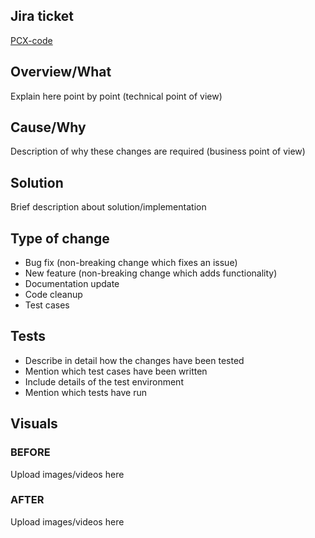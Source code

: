 ## Jira ticket
[PCX-code](https://optile.atlassian.net/browse/PCX-code)

## Overview/What
Explain here point by point (technical point of view)

## Cause/Why
Description of why these changes are required (business point of view)

## Solution
Brief description about solution/implementation

## Type of change
- Bug fix (non-breaking change which fixes an issue)
- New feature (non-breaking change which adds functionality)
- Documentation update
- Code cleanup
- Test cases

## Tests
- Describe in detail how the changes have been tested
- Mention which test cases have been written
- Include details of the test environment
- Mention which tests have run

## Visuals
### BEFORE
Upload images/videos here

### AFTER
Upload images/videos here